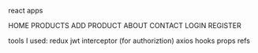 react apps 

HOME
PRODUCTS
ADD PRODUCT
ABOUT
CONTACT
LOGIN
REGISTER

tools I used:
redux 
jwt 
interceptor (for authoriztion)
axios
hooks 
props
refs
